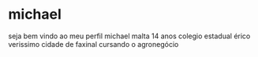 # michael
seja bem vindo ao meu perfil 
michael malta
14 anos 
colegio estadual érico verissimo
cidade de faxinal
cursando o agronegócio
